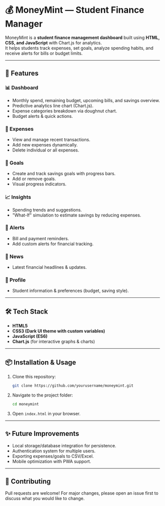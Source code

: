 # 💰 MoneyMint — Student Finance Manager

MoneyMint is a **student finance management dashboard** built using **HTML, CSS, and JavaScript** with Chart.js for analytics.  
It helps students track expenses, set goals, analyze spending habits, and receive alerts for bills or budget limits.

---

## 🚀 Features

### 📊 Dashboard
- Monthly spend, remaining budget, upcoming bills, and savings overview.
- Predictive analytics line chart (Chart.js).
- Expense categories breakdown via doughnut chart.
- Budget alerts & quick actions.

### 💸 Expenses
- View and manage recent transactions.
- Add new expenses dynamically.
- Delete individual or all expenses.

### 🎯 Goals
- Create and track savings goals with progress bars.
- Add or remove goals.
- Visual progress indicators.

### 📈 Insights
- Spending trends and suggestions.
- "What-If" simulation to estimate savings by reducing expenses.

### 🔔 Alerts
- Bill and payment reminders.
- Add custom alerts for financial tracking.

### 📰 News
- Latest financial headlines & updates.

### 👤 Profile
- Student information & preferences (budget, saving style).

---

## 🛠️ Tech Stack
- **HTML5**
- **CSS3 (Dark UI theme with custom variables)**
- **JavaScript (ES6)**
- **Chart.js** (for interactive graphs & charts)

---




## 📦 Installation & Usage

1. Clone this repository:
   ```bash
   git clone https://github.com/yourusername/moneymint.git
   ```

2. Navigate to the project folder:
   ```bash
   cd moneymint
   ```

3. Open `index.html` in your browser.

---

## ✨ Future Improvements
- Local storage/database integration for persistence.
- Authentication system for multiple users.
- Exporting expenses/goals to CSV/Excel.
- Mobile optimization with PWA support.

---

## 🤝 Contributing
Pull requests are welcome! For major changes, please open an issue first to discuss what you would like to change.

